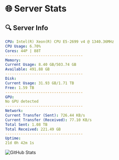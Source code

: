 # 🌐 Server Stats
## 🔍 Server Info
```yaml
CPU: Intel(R) Xeon(R) CPU E5-2699 v4 @ 1340.36MHz
CPU Usage: 6.70%
Cores: 44P | 88T
-----------------------------------
Memory:
Current Usage: 8.40 GB/503.74 GB
Available: 491.88 GB
-----------------------------------
Disk:
Current Usage: 31.93 GB/1.71 TB
Free: 1.59 TB
-----------------------------------
GPU:
No GPU detected
-----------------------------------
Network:
Current Transfer (Sent): 726.44 KB/s
Current Transfer (Received): 77.10 KB/s
Total Sent: 1.08 TB
Total Received: 221.49 GB
-----------------------------------
Uptime:
21d 0h 42m 1s
```
![GitHub Stats](https://img.shields.io/badge/Updated-2025-05-10_17:50:49-blue)